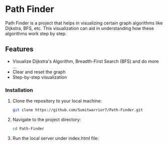 # Path Finder

Path Finder is a project that helps in visualizing certain graph algorithms like Dijkstra, BFS, etc. This visualization can aid in understanding how these algorithms work step by step.

## Features

- Visualize Dijkstra's Algorithm, Breadth-First Search (BFS) and do more ...
- Clear and reset the graph
- Step-by-step visualization


### Installation

1. Clone the repository to your local machine:

   ```sh
   git clone https://github.com/Sumitwarrior7/Path-Finder.git
   
2. Navigate to the project directory:

   ```sh
   cd Path-Finder

3. Run the local server under index.html file:


